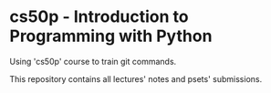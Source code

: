 # cs50p - Introduction to Programming with Python

Using 'cs50p' course to train git commands.

This repository contains all lectures' notes and psets' submissions.